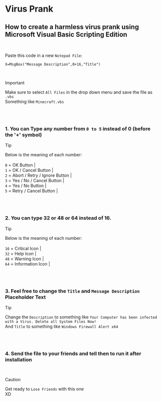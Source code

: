 # Virus Prank
## How to create a harmless virus prank using Microsoft Visual Basic Scripting Edition


<br>

Paste this code in a new ```Notepad File```:
```
X=MsgBox("Message Description",0+16,"Title")
```

<br>

> [!IMPORTANT]
> Make sure to select ```All Files``` in the drop down menu and save the file as ```.vbs``` <br>
Something like ```Minecraft.vbs```

<br><br>

### 1.  You can Type any number from ```0 to 5``` instead of 0 (before the '+' symbol) <br>
> [!TIP]
> Below is the meaning of each number:
<br><br>
```0``` = OK Button | <br>
```1``` = OK / Cancel Button | <br>
```2``` = Abort / Retry / Ignore Button | <br>
```3``` = Yes / No / Cancel Button | <br>
```4``` = Yes / No Button | <br>
```5``` = Retry / Cancel Button | <br>

<br> <br> 

### 2.  You can type 32 or 48 or 64 instead of 16. <br>
> [!TIP]
> Below is the meaning of each number:
<br> <br>
```16``` = Critical Icon | <br>
```32``` = Help Icon | <br>
```48``` = Warning Icon | <br>
```64``` = Information Icon | <br>

<br> <br>


### 3.  Feel free to change the ```Title``` and ```Message Description``` Placeholder Text

> [!TIP]
> Change the ```Description``` to something like ```Your Computer has been infected with a Virus. Delete all System Files Now!```<br>
And ```Title``` to something like ```Windows Firewall Alert x64```



<br> <br>

### 4.  Send the file to your friends and tell then to run it after installation
<br>

> [!CAUTION]
> Get ready to ```Lose Friends``` with this one <br> XD

